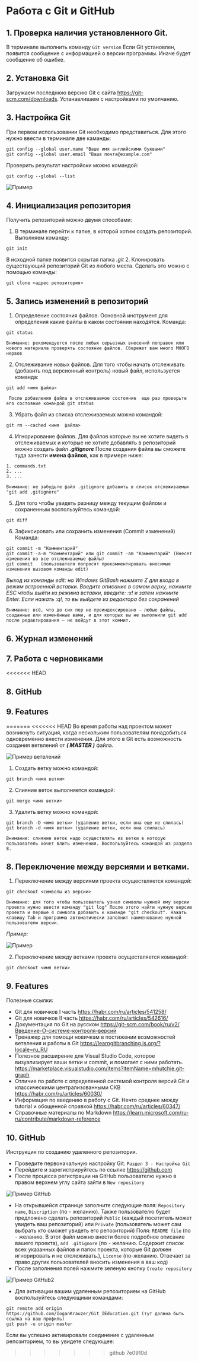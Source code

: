 # Работа с Git и GitHub

## 1. Проверка наличия установленного Git.
В терминале выполнить команду `Git version`
Если Git установлен, появится сообщение с информацией о версии программы. Иначе будет сообщение об ошибке.

## 2. Установка Git
Загружаем последнюю версию Git с сайта https://git-scm.com/downloads.
Устанавливаем с настройками по умолчанию.

## 3. Настройка Git
При первом использовании Git необходимо представиться. Для этого нужно ввести в терминале две каманды:
```
git config --global user.name "Ваше имя английскими буквами"
git config --global user.email "Ваша почта@example.com"
```
Проверить результат настройоки можно командой:
```
git config --global --list
```
![Пример](GitHub3.png)

## 4. Инициализация репозитория
Получить репозиторий можно двумя способами:
1. В терминале перейти к папке, в которой хотим создать репозиторий. Выполняем команду:
```
git init
```
В исходной папке появится скрытая папка *.git*
2. Клонировать существующий репозиторий Git из любого места. Сделать это можно с помощью команды:
```
git clone <адрес репозитория>
```
## 5. Запись изменений в репозиторий

1. Определение состояния файлов. Основной инструмент для определения какие файлы в каком состоянии находятся. Команда:
```
git status
```
`Внимание: рекомендуется после любых серьезных внесений поправок или нового материала проверять состояние файлов. Сбережет вам много МНОГО нервов` 

2. Отслеживание новых файлов. Для того чтобы начать отслеживать (добавить под версионный контроль) новый файл, используется команда:
```
git add <имя файла> 
```
` После добавления файла в отслеживаемое состояние  еще раз проверьте его состояние командой git status`

3. Убрать файл из списка отслеживаемых можно командой:
```
git rm --cached <имя  файла>
```

4. Игнорирование файлов. Для файлов которые вы не хотите видеть в отслеживаемых и которые не хотите добавлять в репозиторий можно создать файл ***.gitignore***
После создания файла вы сможете туда занести __имена файлов__, как в примере ниже:
```
1. commands.txt
2. ...
3. ...
```
`Внимание: не забудьте файл .gitignore добавить в список отслеживаемых  "git add .gitignore"`

5. Для того чтобы увидеть разницу между текущим файлом и сохраненным воспользуйтесь командой:
```
git diff
```
6. Зафиксировать или сохранить изменения (Commit изменений)
Команда:
```
git commit -m "Комментарий" 
git commit -a-m "Комментарий" или git commit -am "Комментарий" (Внесет изменения во все отслеживаемые файлы)
git commit   (пользователя попросят прокомментировать вносимые изменения вызовом команды edit)
```
*Выход из команды edit: на Windows GitBash нажмите Z для входа в режим встроенной вставки. Введите описание в самом верху, нажмите ESC чтобы выйти из режима вставки, введите: :x! и затем нажмите Enter. Если нажать :q!, то вы выйдете из редактора без сохранений*

`Внимание: всё, что до сих пор не проиндексировано — любые файлы, созданные или изменённые вами, и для которых вы не выполнили git add после редактирования — не войдут в этот коммит. `



## 6. Журнал изменений

## 7. Работа с черновиками
<<<<<<< HEAD
 
## 8. GitHub

## 9. Features
=======
<<<<<<< HEAD
Во время работы над проектом может возникнуть ситуация, когда нескольким пользователям понадобиться одновременно внести изменения. Для этого в Git есть возможность создания ветвлений от ___( MASTER )___ файла. 

![Пример ветвлений](exam.png)

1. Создать ветку можно командой:
```
git branch <имя ветки>
```
2. Слияние веток выполняется командой:
```
git merge <имя ветки>
```
3. Удалить ветку можно командой:
```
git branch -D <имя ветки> (удаление ветки, если она еще не слилась)
git branch -d <имя ветки> (удаление ветки, если она слилась)
```
`Внимание: слияние веток надо осуществлять из ветки в которую пользователь хочет влить изменения. Воспользуйтесь командой из раздела 8.` 

## 8. Переключение между версиями и ветками.
1. Переключение между версиями проекта осуществляется командой:
```
git checkout <символы из версии>
```
`Внимание: для того чтобы пользователь узнал символы нужной ему версии проекта нужно ввести команду "git log" После этого найти нужную версию проекта и первые 4 символа добавить к команде "git checkout". Нажать клавишу Tab и программа автоматически заполнит наименование нужной пользователю версии.`

*Пример:*

![Пример](ExampleCheck.png)

2. Переключение между ветками проекта осуществляется командой:
```
git checkout <имя ветки>
```

## 9. Features

Полезные ссылки:
* Git для новичков I часть  https://habr.com/ru/articles/541258/
* Git для новичков II часть https://habr.com/ru/articles/542616/
* Документация по Git на русском https://git-scm.com/book/ru/v2/Введение-О-системе-контроля-версий
* Тренажер для помощи новичкам в постижении возможностей ветвления и работы в Git  https://learngitbranching.js.org/?locale=ru_RU
* Полезное расширение для Visual Studio Code, которое визуализирует ваши ветки и commit, и помогает с ними работать.  https://marketplace.visualstudio.com/items?itemName=mhutchie.git-graph
* Отличие по работе с определенной системой контроля версий Git и классическими централизованными СКВ https://habr.com/ru/articles/60030/
* Информация по введению в работу с Git. Нечто среднее между tutorial и обощенной справкой https://habr.com/ru/articles/60347/
* Справочные материалы по Markdown https://learn.microsoft.com/ru-ru/contribute/markdown-reference

 
## 10. GitHub

Инструкция по созданию удаленного репозитория.
* Проведите первоначальную настройку Git. `Раздел 3 - Настройка Git`
* Перейдите и зарегистрируйтесь по ссылке https://github.com
* После процесса регистрации на GitHub пользователю нужно в правом верхнем углу сайта зайти в `New repository`

![Пример GitHub](GitHub1.png) 

* На открывшейся странице заполните следующие поля: `Repository name`, `Discription` (по - желанию). Также пользователю будет предложено сделать репозиторий `Public` (каждый посетитель может увидеть ваш репозиторий) или `Private` (пользователь может сам выбрать кто сможет увидеть его репозиторий) Поля: `README file` (по - желанию. В этот файл можно внести более подробное описание вашего проекта), `add .gitignore` (по - желанию. Содержит список всех указанных файлов и папок проекта, которые Git должен игнорировать и не отслеживать.), `License` (по-желанию. Отвечает за право других пользователей вносить изменения в ваш код)
* После заполнения полей нажмите зеленую кнопку `Create repository`

![Пример GitHub2](GitHub2.png)

* Для активации вашим удаленным репозиторием на GitHub воспользуйтесь следующими командами:
```
git remote add origin https://github.com/IoganKrauzer/Git_IEducation.git (тут должна быть ссылка на ваш профиль)
git push -u origin master
```
Если вы успешно активировали соединение с удаленным репозиторием, то вы увидете следующее:
>>>>>>> github
>>>>>>> 7e0910d
